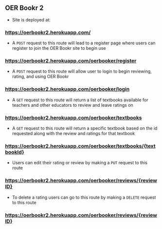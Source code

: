 ## OER Bookr 2

- Site is deployed at: 
### https://oerbookr2.herokuapp.com/

- A `POST` request to this route will lead to a register page where users can register to join the OER Bookr site to begin use

### https://oerbookr2.herokuapp.com/oerbooker/register

- A `POST` request to this route will allow user to login to begin reviewing, rating, and using OER Bookr

### https://oerbookr2.herokuapp.com/oerbooker/login

- A `GET` request to this route will return a list of textbooks available for teachers and other educators to review and leave ratings on 

### https://oerbookr2.herokuapp.com/oerbooker/textbooks

- A `GET` request to this route will return a specific textbook based on the id requested along with the  review and ratings for that textbook

### https://oerbookr2.herokuapp.com/oerbooker/textbooks/{textbookId}

- Users can edit their rating or review by making a `PUT` request to this route 

### https://oerbookr2.herokuapp.com/oerbooker/reviews/{reviewID}

- To delete a rating users can go to this route by making a `DELETE` request to this route 

### https://oerbookr2.herokuapp.com/oerbooker/reviews/{reviewID}
